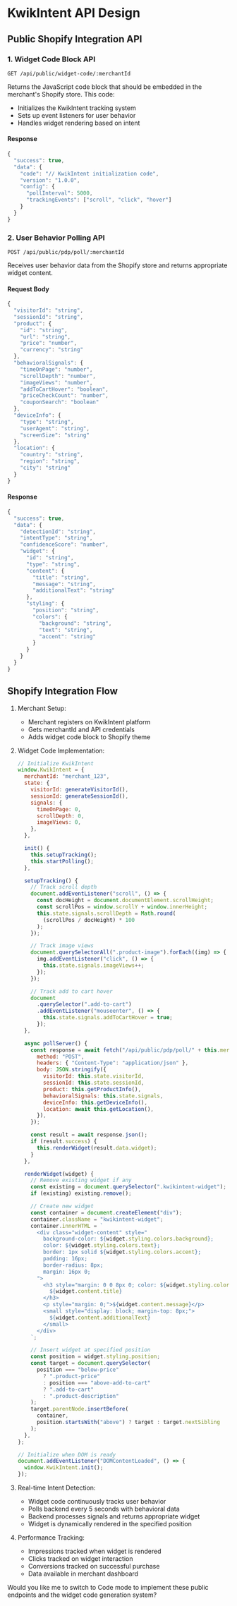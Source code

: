 # KwikIntent API Design

## Public Shopify Integration API

### 1. Widget Code Block API

```
GET /api/public/widget-code/:merchantId
```

Returns the JavaScript code block that should be embedded in the merchant's Shopify store. This code:

- Initializes the KwikIntent tracking system
- Sets up event listeners for user behavior
- Handles widget rendering based on intent

#### Response

```javascript
{
  "success": true,
  "data": {
    "code": "// KwikIntent initialization code",
    "version": "1.0.0",
    "config": {
      "pollInterval": 5000,
      "trackingEvents": ["scroll", "click", "hover"]
    }
  }
}
```

### 2. User Behavior Polling API

```
POST /api/public/pdp/poll/:merchantId
```

Receives user behavior data from the Shopify store and returns appropriate widget content.

#### Request Body

```javascript
{
  "visitorId": "string",
  "sessionId": "string",
  "product": {
    "id": "string",
    "url": "string",
    "price": "number",
    "currency": "string"
  },
  "behavioralSignals": {
    "timeOnPage": "number",
    "scrollDepth": "number",
    "imageViews": "number",
    "addToCartHover": "boolean",
    "priceCheckCount": "number",
    "couponSearch": "boolean"
  },
  "deviceInfo": {
    "type": "string",
    "userAgent": "string",
    "screenSize": "string"
  },
  "location": {
    "country": "string",
    "region": "string",
    "city": "string"
  }
}
```

#### Response

```javascript
{
  "success": true,
  "data": {
    "detectionId": "string",
    "intentType": "string",
    "confidenceScore": "number",
    "widget": {
      "id": "string",
      "type": "string",
      "content": {
        "title": "string",
        "message": "string",
        "additionalText": "string"
      },
      "styling": {
        "position": "string",
        "colors": {
          "background": "string",
          "text": "string",
          "accent": "string"
        }
      }
    }
  }
}
```

## Shopify Integration Flow

1. Merchant Setup:

   - Merchant registers on KwikIntent platform
   - Gets merchantId and API credentials
   - Adds widget code block to Shopify theme

2. Widget Code Implementation:

   ```javascript
   // Initialize KwikIntent
   window.KwikIntent = {
     merchantId: "merchant_123",
     state: {
       visitorId: generateVisitorId(),
       sessionId: generateSessionId(),
       signals: {
         timeOnPage: 0,
         scrollDepth: 0,
         imageViews: 0,
       },
     },

     init() {
       this.setupTracking();
       this.startPolling();
     },

     setupTracking() {
       // Track scroll depth
       document.addEventListener("scroll", () => {
         const docHeight = document.documentElement.scrollHeight;
         const scrollPos = window.scrollY + window.innerHeight;
         this.state.signals.scrollDepth = Math.round(
           (scrollPos / docHeight) * 100
         );
       });

       // Track image views
       document.querySelectorAll(".product-image").forEach((img) => {
         img.addEventListener("click", () => {
           this.state.signals.imageViews++;
         });
       });

       // Track add to cart hover
       document
         .querySelector(".add-to-cart")
         .addEventListener("mouseenter", () => {
           this.state.signals.addToCartHover = true;
         });
     },

     async pollServer() {
       const response = await fetch("/api/public/pdp/poll/" + this.merchantId, {
         method: "POST",
         headers: { "Content-Type": "application/json" },
         body: JSON.stringify({
           visitorId: this.state.visitorId,
           sessionId: this.state.sessionId,
           product: this.getProductInfo(),
           behavioralSignals: this.state.signals,
           deviceInfo: this.getDeviceInfo(),
           location: await this.getLocation(),
         }),
       });

       const result = await response.json();
       if (result.success) {
         this.renderWidget(result.data.widget);
       }
     },

     renderWidget(widget) {
       // Remove existing widget if any
       const existing = document.querySelector(".kwikintent-widget");
       if (existing) existing.remove();

       // Create new widget
       const container = document.createElement("div");
       container.className = "kwikintent-widget";
       container.innerHTML = `
         <div class="widget-content" style="
           background-color: ${widget.styling.colors.background};
           color: ${widget.styling.colors.text};
           border: 1px solid ${widget.styling.colors.accent};
           padding: 16px;
           border-radius: 8px;
           margin: 16px 0;
         ">
           <h3 style="margin: 0 0 8px 0; color: ${widget.styling.colors.accent};">
             ${widget.content.title}
           </h3>
           <p style="margin: 0;">${widget.content.message}</p>
           <small style="display: block; margin-top: 8px;">
             ${widget.content.additionalText}
           </small>
         </div>
       `;

       // Insert widget at specified position
       const position = widget.styling.position;
       const target = document.querySelector(
         position === "below-price"
           ? ".product-price"
           : position === "above-add-to-cart"
           ? ".add-to-cart"
           : ".product-description"
       );
       target.parentNode.insertBefore(
         container,
         position.startsWith("above") ? target : target.nextSibling
       );
     },
   };

   // Initialize when DOM is ready
   document.addEventListener("DOMContentLoaded", () => {
     window.KwikIntent.init();
   });
   ```

3. Real-time Intent Detection:

   - Widget code continuously tracks user behavior
   - Polls backend every 5 seconds with behavioral data
   - Backend processes signals and returns appropriate widget
   - Widget is dynamically rendered in the specified position

4. Performance Tracking:
   - Impressions tracked when widget is rendered
   - Clicks tracked on widget interaction
   - Conversions tracked on successful purchase
   - Data available in merchant dashboard

Would you like me to switch to Code mode to implement these public endpoints and the widget code generation system?
